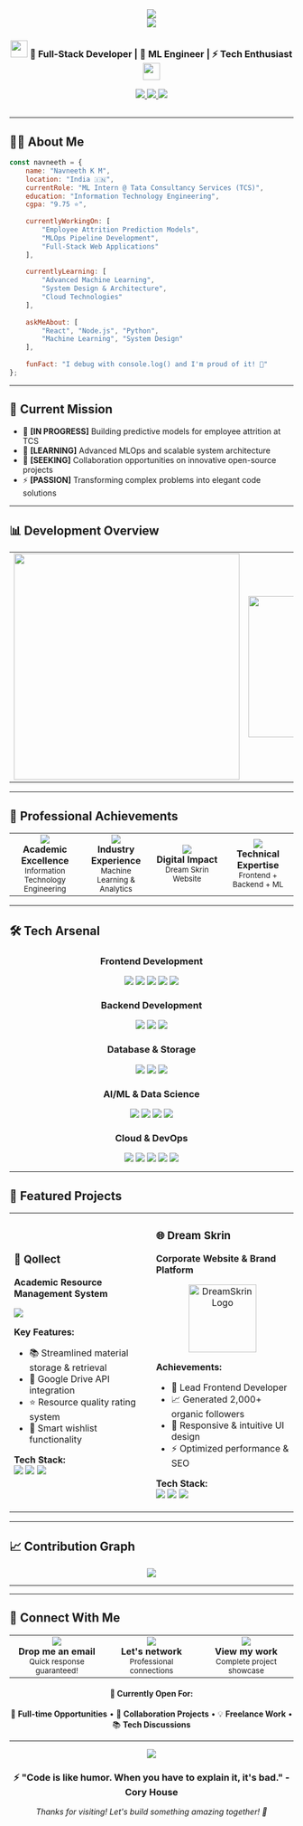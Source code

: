 <div align="center">
  <img src="https://capsule-render.vercel.app/api?type=waving&color=0:E34C26,10:DA5B0B,30:C6538C,75:3572A5,100:A371F7&height=100&section=header&text=&fontSize=0" />
</div>

<div align="center">
  <img src="https://readme-typing-svg.demolab.com?font=Orbitron&size=40&color=79A500&center=true&vCenter=true&width=600&height=70&lines=Hello+World!+%F0%9F%91%8B;I'm+Navneeth+K+Manoj;Full+Stack+Developer;ML+Engineer;Welcome+to+my+Profile!" />
</div>

<div align="center">
  <h3>
    <img src="https://media.giphy.com/media/WUlplcMpOCEmTGBtBW/giphy.gif" width="30">
    🚀 Full-Stack Developer | 🤖 ML Engineer | ⚡ Tech Enthusiast
    <img src="https://media.giphy.com/media/WUlplcMpOCEmTGBtBW/giphy.gif" width="30">
  </h3>
</div>

<div align="center">
  <a href="http://navneeth.tech" target="_blank">
    <img src="https://img.shields.io/badge/Portfolio-FF5722?style=for-the-badge&logo=google-chrome&logoColor=white" />
  </a>
  <a href="https://www.linkedin.com/in/navneethkm/" target="_blank">
    <img src="https://img.shields.io/badge/LinkedIn-0077B5?style=for-the-badge&logo=linkedin&logoColor=white" />
  </a>
  <a href="mailto:nandhunavneeth9@gmail.com" target="_blank">
    <img src="https://img.shields.io/badge/Gmail-D14836?style=for-the-badge&logo=gmail&logoColor=white" />
  </a>
</div>

<br>



---

## 🙋‍♂️ About Me

```javascript
const navneeth = {
    name: "Navneeth K M",
    location: "India 🇮🇳",
    currentRole: "ML Intern @ Tata Consultancy Services (TCS)",
    education: "Information Technology Engineering",
    cgpa: "9.75 ⭐",
    
    currentlyWorkingOn: [
        "Employee Attrition Prediction Models",
        "MLOps Pipeline Development",
        "Full-Stack Web Applications"
    ],
    
    currentlyLearning: [
        "Advanced Machine Learning",
        "System Design & Architecture", 
        "Cloud Technologies"
    ],
    
    askMeAbout: [
        "React", "Node.js", "Python", 
        "Machine Learning", "System Design"
    ],
    
    funFact: "I debug with console.log() and I'm proud of it! 🐛"
};
```

---

## 🎯 Current Mission

- 🔭 **[IN PROGRESS]** Building predictive models for employee attrition at TCS
- 🌱 **[LEARNING]** Advanced MLOps and scalable system architecture
- 👯 **[SEEKING]** Collaboration opportunities on innovative open-source projects
- ⚡ **[PASSION]** Transforming complex problems into elegant code solutions

---

## 📊 Development Overview

<div align="center">
  <table>
    <tr>
      <td>
        <img src="https://github-readme-stats.vercel.app/api/top-langs/?username=nandhu-navneeth&layout=compact&theme=radical&hide_border=true&langs_count=8&custom_title=Primary%20Technologies" width="400"/>
      </td>
      <td>
        <img src="https://media2.giphy.com/media/v1.Y2lkPTc5MGI3NjExcWc5b3RoY2ptdXd2ZG5uMnl0M3Z4NTJwemUyYjl6ODJldWZkam5mYyZlcD12MV9pbnRlcm5hbF9naWZfYnlfaWQmY3Q9Zw/KWscyl3Uo9eCGRdWvN/giphy.gif" width="250"/>
      </td>
    </tr>
  </table>
</div>

---

## 💼 Professional Achievements

<div align="center">
  
<table>
<tr>
<td align="center" width="25%">
<img src="https://img.shields.io/badge/Academic-9.75%20CGPA-success?style=for-the-badge&logo=graduation-cap&logoColor=white" />
<br><strong>Academic Excellence</strong>
<br><sub>Information Technology Engineering</sub>
</td>
<td align="center" width="25%">
<img src="https://img.shields.io/badge/Experience-TCS%20ML%20Intern-blue?style=for-the-badge&logo=tcs&logoColor=white" />
<br><strong>Industry Experience</strong>
<br><sub>Machine Learning & Analytics</sub>
</td>
<td align="center" width="25%">
<img src="https://img.shields.io/badge/Impact-2K%2B%20Followers-orange?style=for-the-badge&logo=users&logoColor=white" />
<br><strong>Digital Impact</strong>
<br><sub>Dream Skrin Website</sub>
</td>
<td align="center" width="25%">
<img src="https://img.shields.io/badge/Stack-Full%20Stack-purple?style=for-the-badge&logo=code&logoColor=white" />
<br><strong>Technical Expertise</strong>
<br><sub>Frontend + Backend + ML</sub>
</td>
</tr>
</table>

</div>

---

## 🛠️ Tech Arsenal

<div align="center">

### Frontend Development
<img src="https://img.shields.io/badge/React-20232A?style=for-the-badge&logo=react&logoColor=61DAFB" />
<img src="https://img.shields.io/badge/React_Native-20232A?style=for-the-badge&logo=react&logoColor=61DAFB" />
<img src="https://img.shields.io/badge/Next.js-000000?style=for-the-badge&logo=nextdotjs&logoColor=white" />
<img src="https://img.shields.io/badge/TypeScript-007ACC?style=for-the-badge&logo=typescript&logoColor=white" />
<img src="https://img.shields.io/badge/JavaScript-F7DF1E?style=for-the-badge&logo=javascript&logoColor=black" />

### Backend Development  
<img src="https://img.shields.io/badge/Node.js-339933?style=for-the-badge&logo=nodedotjs&logoColor=white" />
<img src="https://img.shields.io/badge/Express.js-000000?style=for-the-badge&logo=express&logoColor=white" />
<img src="https://img.shields.io/badge/PHP-777BB4?style=for-the-badge&logo=php&logoColor=white" />

### Database & Storage
<img src="https://img.shields.io/badge/MongoDB-4EA94B?style=for-the-badge&logo=mongodb&logoColor=white" />
<img src="https://img.shields.io/badge/Firebase-039BE5?style=for-the-badge&logo=firebase&logoColor=white" />
<img src="https://img.shields.io/badge/MySQL-00000F?style=for-the-badge&logo=mysql&logoColor=white" />

### AI/ML & Data Science
<img src="https://img.shields.io/badge/Python-3776AB?style=for-the-badge&logo=python&logoColor=white" />
<img src="https://img.shields.io/badge/scikit_learn-F7931E?style=for-the-badge&logo=scikit-learn&logoColor=white" />
<img src="https://img.shields.io/badge/Pandas-150458?style=for-the-badge&logo=pandas&logoColor=white" />
<img src="https://img.shields.io/badge/XGBoost-FF6600?style=for-the-badge&logo=xgboost&logoColor=white" />

### Cloud & DevOps
<img src="https://img.shields.io/badge/Amazon_AWS-FF9900?style=for-the-badge&logo=amazonaws&logoColor=white" />
<img src="https://img.shields.io/badge/Amazon_S3-569A31?style=for-the-badge&logo=amazons3&logoColor=white" />
<img src="https://img.shields.io/badge/Amazon_EC2-FF9900?style=for-the-badge&logo=amazonec2&logoColor=white" />
<img src="https://img.shields.io/badge/Git-F05032?style=for-the-badge&logo=git&logoColor=white" />
<img src="https://img.shields.io/badge/GitHub-100000?style=for-the-badge&logo=github&logoColor=white" />

</div>

---

## 🚀 Featured Projects

<div align="center">
<table>
<tr>
<td width="50%">

### 📱 Qollect
**Academic Resource Management System**

<a href="https://github.com/nandhu-navneeth/Qollect">
<img src="https://github-readme-stats.vercel.app/api/pin/?username=nandhu-navneeth&repo=Qollect&theme=radical&hide_border=true" />
</a>

**Key Features:**
- 📚 Streamlined material storage & retrieval
- 🔗 Google Drive API integration  
- ⭐ Resource quality rating system
- 💝 Smart wishlist functionality

**Tech Stack:**
<br>
<img src="https://img.shields.io/badge/React_Native-20232A?style=flat-square&logo=react&logoColor=61DAFB" />
<img src="https://img.shields.io/badge/Firebase-039BE5?style=flat-square&logo=firebase&logoColor=white" />
<img src="https://img.shields.io/badge/Google_Drive_API-4285F4?style=flat-square&logo=google-drive&logoColor=white" />

</td>
<td width="50%">

### 🌐 Dream Skrin
**Corporate Website & Brand Platform**

<div align="center">
  <a href="http://www.dreamskrin.com/">
    <img 
      src="https://media.licdn.com/dms/image/v2/D4D0BAQHBV2saHUsvUQ/company-logo_200_200/company-logo_200_200/0/1720281612001/dream_skrin_logo?e=1756944000&v=beta&t=-r0qQewJ08QF-4e30husYbvaax5ddkr_GiPpsGg4YTI" 
      alt="DreamSkrin Logo" 
      width="120" 
      height="120"
    />
  </a>
</div>

**Achievements:**
- 🎯 Lead Frontend Developer
- 📈 Generated 2,000+ organic followers
- 🎨 Responsive & intuitive UI design
- ⚡ Optimized performance & SEO

**Tech Stack:**
<br>
<img src="https://img.shields.io/badge/Next.js-000000?style=flat-square&logo=nextdotjs&logoColor=white" />
<img src="https://img.shields.io/badge/HTML5-E34F26?style=flat-square&logo=html5&logoColor=white" />
<img src="https://img.shields.io/badge/CSS3-1572B6?style=flat-square&logo=css3&logoColor=white" />

</td>
</tr>
</table>
</div>

---

## 📈 Contribution Graph

<div align="center">
  <img src="https://github-readme-activity-graph.vercel.app/graph?username=nandhu-navneeth&custom_title=Navneeth's%20Contribution%20Graph&bg_color=0D1117&color=7c3aed&line=7c3aed&point=7c3aed&area_color=FFFFFF&title_color=FFFFFF&area=true" />
</div>

---

---

## 🤝 Connect With Me

<div align="center">
  <table>
    <tr>
      <td align="center" width="33%">
        <a href="mailto:nandhunavneeth9@gmail.com">
          <img src="https://img.shields.io/badge/Email-D14836?style=for-the-badge&logo=gmail&logoColor=white&width=200" />
        </a>
        <br><strong>Drop me an email</strong>
        <br><sub>Quick response guaranteed!</sub>
      </td>
      <td align="center" width="33%">
        <a href="https://linkedin.com/in/your-linkedin">
          <img src="https://img.shields.io/badge/LinkedIn-0077B5?style=for-the-badge&logo=linkedin&logoColor=white&width=200" />
        </a>
        <br><strong>Let's network</strong>
        <br><sub>Professional connections</sub>
      </td>
      <td align="center" width="33%">
        <a href="http://navneeth.tech">
          <img src="https://img.shields.io/badge/Portfolio-FF5722?style=for-the-badge&logo=google-chrome&logoColor=white&width=200" />
        </a>
        <br><strong>View my work</strong>
        <br><sub>Complete project showcase</sub>
      </td>
    </tr>
  </table>
</div>

<div align="center">
  <h4>💼 Currently Open For:</h4>
  <p>
    🚀 <strong>Full-time Opportunities</strong> • 
    🤝 <strong>Collaboration Projects</strong> • 
    💡 <strong>Freelance Work</strong> • 
    📚 <strong>Tech Discussions</strong>
  </p>
</div>

---

<div align="center">
  <img src="https://capsule-render.vercel.app/api?type=waving&color=gradient&height=100&section=footer" />
</div>

<div align="center">
  <h3>⚡ "Code is like humor. When you have to explain it, it's bad." - Cory House</h3>
  <p><em>Thanks for visiting! Let's build something amazing together! 🚀</em></p>
</div>
